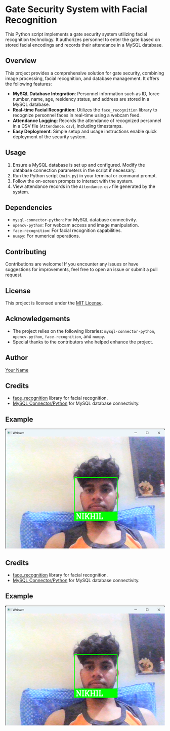 # Gate Security System with Facial Recognition

This Python script implements a gate security system utilizing facial recognition technology. It authorizes personnel to enter the gate based on stored facial encodings and records their attendance in a MySQL database.

## Overview

This project provides a comprehensive solution for gate security, combining image processing, facial recognition, and database management. It offers the following features:

- **MySQL Database Integration**: Personnel information such as ID, force number, name, age, residency status, and address are stored in a MySQL database.
- **Real-time Facial Recognition**: Utilizes the `face_recognition` library to recognize personnel faces in real-time using a webcam feed.
- **Attendance Logging**: Records the attendance of recognized personnel in a CSV file (`Attendance.csv`), including timestamps.
- **Easy Deployment**: Simple setup and usage instructions enable quick deployment of the security system.

## Usage

1. Ensure a MySQL database is set up and configured. Modify the database connection parameters in the script if necessary.
2. Run the Python script (`main.py`) in your terminal or command prompt.
3. Follow the on-screen prompts to interact with the system.
4. View attendance records in the `Attendance.csv` file generated by the system.

## Dependencies

- `mysql-connector-python`: For MySQL database connectivity.
- `opencv-python`: For webcam access and image manipulation.
- `face-recognition`: For facial recognition capabilities.
- `numpy`: For numerical operations.

## Contributing

Contributions are welcome! If you encounter any issues or have suggestions for improvements, feel free to open an issue or submit a pull request.

## License

This project is licensed under the [MIT License](LICENSE).

## Acknowledgements

- The project relies on the following libraries: `mysql-connector-python`, `opencv-python`, `face-recognition`, and `numpy`.
- Special thanks to the contributors who helped enhance the project.

## Author

[Your Name](https://github.com/yourusername)


## Credits

- [face_recognition](https://github.com/ageitgey/face_recognition) library for facial recognition.
- [MySQL Connector/Python](https://dev.mysql.com/doc/connector-python/en/) for MySQL database connectivity.

## Example

![Gate Security System Demo](demo.png)



## Credits

- [face_recognition](https://github.com/ageitgey/face_recognition) library for facial recognition.
- [MySQL Connector/Python](https://dev.mysql.com/doc/connector-python/en/) for MySQL database connectivity.

## Example

![Gate Security System Demo](demo.png)

